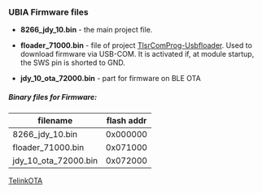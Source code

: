 ### UBIA Firmware files

* **8266_jdy_10.bin** - the main project file.

* **floader_71000.bin** - file of project [TlsrComProg-Usbfloader](https://github.com/pvvx/TlsrComProg/tree/master/Usbfloader).
Used to download firmware via USB-COM.
It is activated if, at module startup, the SWS pin is shorted to GND.

* **jdy_10_ota_72000.bin** - part for firmware on BLE OTA

##### Binary files for Firmware:

| filename  | flash addr  |
| ------------ | ------------ |
| 8266_jdy_10.bin  |  0x000000 |
| floader_71000.bin  | 0x071000  |
| jdy_10_ota_72000.bin  | 0x072000  |


[TelinkOTA](https://pvvx.github.io/UBIA/TelinkOTA.html)

